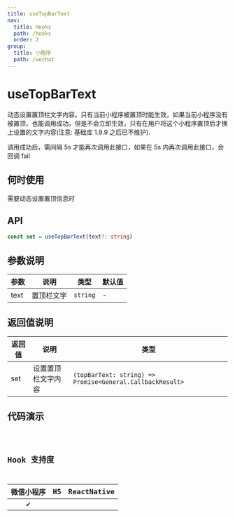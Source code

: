 ```yaml
---
title: useTopBarText
nav:
  title: Hooks
  path: /hooks
  order: 2
group:
  title: 小程序
  path: /wechat
---
```


# useTopBarText

动态设置置顶栏文字内容。只有当前小程序被置顶时能生效，如果当前小程序没有被置顶，也能调用成功，但是不会立即生效，只有在用户将这个小程序置顶后才换上设置的文字内容(注意: 基础库 1.9.9 之后已不维护).

<Alert>
调用成功后，需间隔 5s 才能再次调用此接口，如果在 5s 内再次调用此接口，会回调 fail
</Alert>

## 何时使用

需要动态设置置顶信息时

## API

```ts
const set = useTopBarText(text?: string)
```

## 参数说明

| 参数 | 说明       | 类型     | 默认值 |
| ---- | ---------- | -------- | ------ |
| text | 置顶栏文字 | `string` | -      |

## 返回值说明

| 返回值 | 说明               | 类型                                                      |
| ------ | ------------------ | --------------------------------------------------------- |
| set    | 设置置顶栏文字内容 | `(topBarText: string) => Promise<General.CallbackResult>` |

## 代码演示

<code src="useTopBarText/index" group="wechat" />

## Hook 支持度

| 微信小程序 | H5  | ReactNative |
| :--------: | :-: | :---------: |
|     ✔️     |     |             |
